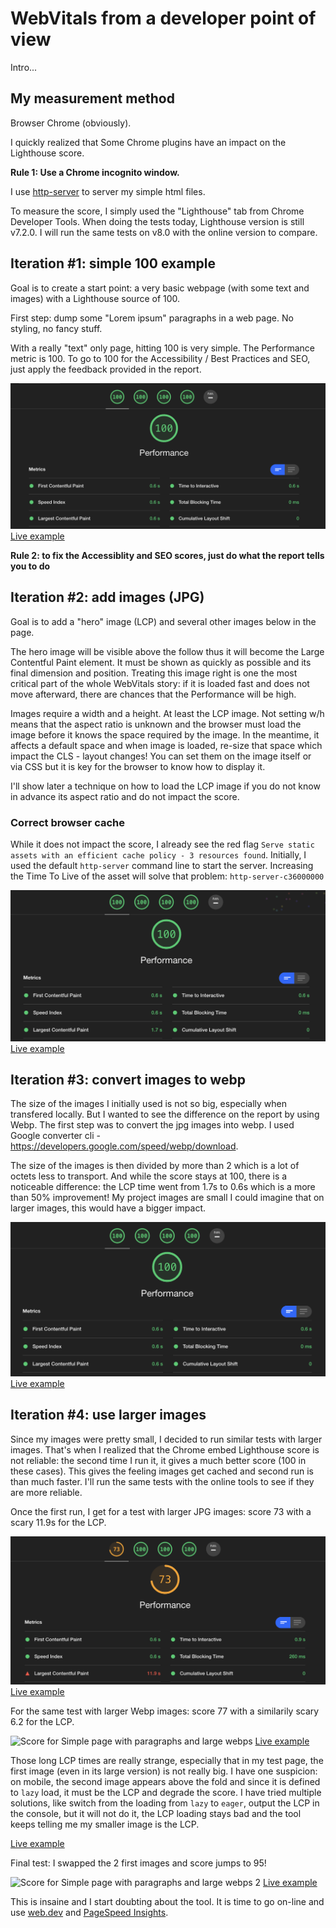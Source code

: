 # WebVitals from a developer point of view

Intro...

## My measurement method

Browser Chrome (obviously).

I quickly realized that Some Chrome plugins have an impact on the Lighthouse score.

**Rule 1: Use a Chrome incognito window.**

I use [http-server](https://github.com/http-party/http-server) to server my simple html files.

To measure the score, I simply used the "Lighthouse" tab from Chrome Developer Tools. When doing the tests today, Lighthouse version is still v7.2.0. I will run the same tests on v8.0 with the online version to compare.

## Iteration #1: simple 100 example

Goal is to create a start point: a very basic webpage (with some text and images) with a Lighthouse source of 100.

First step: dump some "Lorem ipsum" paragraphs in a web page. No styling, no fancy stuff.

With a really "text" only page, hitting 100 is very simple. The Performance metric is 100. To go to 100 for the Accessibility / Best Practices and SEO, just apply the feedback provided in the report.

![Score for Simple page with paragraphs](./simple/100.png)
[Live example](https://main--webvitals--kptdobe.hlx.live/simple/)

**Rule 2: to fix the Accessiblity and SEO scores, just do what the report tells you to do**

## Iteration #2: add images (JPG)

Goal is to add a "hero" image (LCP) and several other images below in the page.

The hero image will be visible above the follow thus it will become the Large Contentful Paint element. It must be shown as quickly as possible and its final dimension and position. Treating this image right is one the most critical part of the whole WebVitals story: if it is loaded fast and does not move afterward, there are chances that the Performance will be high.

Images require a width and a height. At least the LCP image. Not setting w/h means that the aspect ratio is unknown and the browser must load the image before it knows the space required by the image. In the meantime, it affects a default space and when image is loaded, re-size that space which impact the CLS - layout changes! You can set them on the image itself or via CSS but it is key for the browser to know how to display it.

I'll show later a technique on how to load the LCP image if you do not know in advance its aspect ratio and do not impact the score.

### Correct browser cache

While it does not impact the score, I already see the red flag `Serve static assets with an efficient cache policy - 3 resources found`. Initially, I used the default `http-server` command line to start the server. Increasing the Time To Live of the asset will solve that problem: `http-server-c36000000`

![Score for Simple page with paragraphs and jpegs](./with_jpg/100.png)
[Live example](https://main--webvitals--kptdobe.hlx.live/with_jpg/)

## Iteration #3: convert images to webp

The size of the images I initially used is not so big, especially when transfered locally. But I wanted to see the difference on the report by using Webp. 
The first step was to convert the jpg images into webp. I used Google converter cli - https://developers.google.com/speed/webp/download.

The size of the images is then divided by more than 2 which is a lot of octets less to transport. And while the score stays at 100, there is a noticeable difference: the LCP time went from 1.7s to 0.6s which is a more than 50% improvement! My project images are small I could imagine that on larger images, this would have a bigger impact.

![Score for Simple page with paragraphs and webps](./with_webp/100.png)
[Live example](https://main--webvitals--kptdobe.hlx.live/with_webp/)

## Iteration #4: use larger images

Since my images were pretty small, I decided to run similar tests with larger images. That's when I realized that the Chrome embed Lighthouse score is not reliable: the second time I run it, it gives a much better score (100 in these cases). This gives the feeling images get cached and second run is than much faster. I'll run the same tests with the online tools to see if they are more reliable.

Once the first run, I get for a test with larger JPG images: score 73 with a scary 11.9s for the LCP.

![Score for Simple page with paragraphs and large jpegs](./with_large_jpg/73.png)
[Live example](https://main--webvitals--kptdobe.hlx.live/with_large_jpg/)

For the same test with larger Webp images: score 77 with a similarily scary 6.2 for the LCP.

![Score for Simple page with paragraphs and large webps](./with_large_jpg/77.png)
[Live example](https://main--webvitals--kptdobe.hlx.live/with_large_webp/)

Those long LCP times are really strange, especially that in my test page, the first image (even in its large version) is not really big. I have one suspicion: on mobile, the second image appears above the fold and since it is defined to `lazy` load, it must be the LCP and degrade the score.
I have tried multiple solutions, like switch from the loading from `lazy` to `eager`, output the LCP in the console, but it will not do it, the LCP loading stays bad and the tool keeps telling me my smaller image is the LCP.

[Live example](https://main--webvitals--kptdobe.hlx.live/with_large_webp/index_debug_LCP.html)

Final test: I swapped the 2 first images and score jumps to 95!

![Score for Simple page with paragraphs and large webps 2](./with_large_jpg2/95.png)
[Live example](https://main--webvitals--kptdobe.hlx.live/with_large_webp2/)

This is insaine and I start doubting about the tool. It is time to go on-line and use [web.dev](https://web.dev/measure/) and [PageSpeed Insights](https://developers.google.com/speed/pagespeed/insights/).

